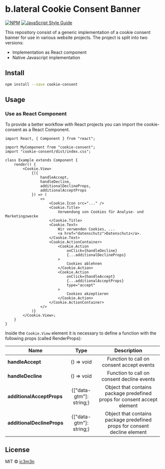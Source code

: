 # b.lateral Cookie Consent Banner

[![NPM](https://img.shields.io/npm/v/cookie-consent.svg)](https://www.npmjs.com/package/cookie-consent) [![JavaScript Style Guide](https://img.shields.io/badge/code_style-standard-brightgreen.svg)](https://standardjs.com)

This repository consist of a generic implementation of a cookie consent banner for use in various website projects. The project is split into two versions:

-   Implementation as React component
-   Native Javascript implementation

## Install

```bash
npm install --save cookie-consent
```

## Usage

### Use as React Component

To provide a better workflow with React projects you can import the cookie-consent as a React Component.

```tsx
import React, { Component } from "react";

import MyComponent from "cookie-consent";
import "cookie-consent/dist/index.css";

class Example extends Component {
    render() {
        <Cookie.View>
            {({
                handleAccept,
                handleDecline,
                additionalDeclineProps,
                additionalAcceptProps
            }) => (
                <>
                    <Cookie.Icon src="..." />
                    <Cookie.Title>
                        Verwendung von Cookies für Analyse- und Marketingzwecke
                    </Cookie.Title>
                    <Cookie.Text>
                        Wir verwenden Cookies, ...
                        <a href="datenschutz">Datenschutz</a>.
                    </Cookie.Text>
                    <Cookie.ActionContainer>
                        <Cookie.Action
                            onClick={handleDecline}
                            {...additionalDeclineProps}
                        >
                            Cookies ablehnen
                        </Cookie.Action>
                        <Cookie.Action
                            onClick={handleAccept}
                            {...additionalAcceptProps}
                            type="accept"
                        >
                            Cookies akzeptieren
                        </Cookie.Action>
                    </Cookie.ActionContainer>
                </>
            )}
        </Cookie.View>;
    }
}
```

Inside the `Cookie.View` element it is necessary to define a function with the following props (called RenderProps):

| Name                       |          Type           |                                Description                                |
| -------------------------- | :---------------------: | :-----------------------------------------------------------------------: |
| **handleAccept**           |       () => void        |                 Function to call on consent accept events                 |
| **handleDecline**          |       () => void        |                Function to call on consent decline events                 |
| **additionalAcceptProps**  | {["data-gtm"]: string;} | Object that contains package predefined props for consent accept element  |
| **additionalDeclineProps** | {["data-gtm"]: string;} | Object that contains package predefined props for consent decline element |

## License

MIT © [ic3m3n](https://github.com/ic3m3n)
